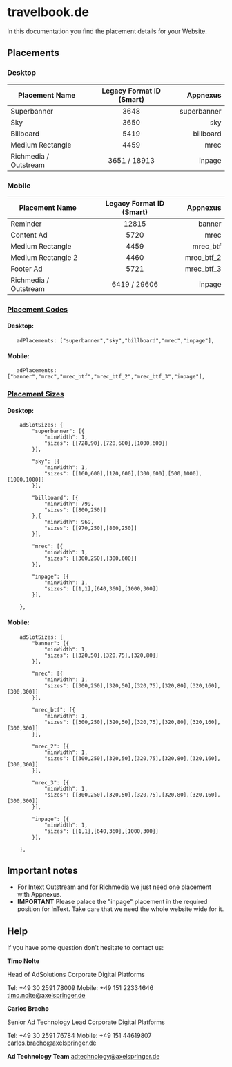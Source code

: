 # travelbook.de

In this documentation you find the placement details for your Website.

## Placements

### Desktop

| Placement Name|Legacy Format ID (Smart)|Appnexus|
| ------------- |:-------------:| -----:|
|Superbanner|3648|superbanner|
|Sky|3650|sky|
|Billboard|5419|billboard|
|Medium Rectangle|4459|mrec|
|Richmedia / Outstream|3651 / 18913|inpage|

### Mobile


| Placement Name|Legacy Format ID (Smart)|Appnexus|
| ------------- |:-------------:| -----:|
|Reminder|12815|banner|
|Content Ad|5720|mrec|
|Medium Rectangle|4459|mrec_btf|
|Medium Rectangle 2|4460|mrec_btf_2|
|Footer Ad|5721|mrec_btf_3|
|Richmedia / Outstream|6419 / 29606|inpage|

### [Placement Codes](https://github.com/CDPAdSolution/adSolution-Reference/blob/master/publisher-display-reference.md#3-define-the-ad-placements-for-the-website)

#### Desktop:

`	adPlacements: ["superbanner","sky","billboard","mrec","inpage"],`

#### Mobile:

`	adPlacements: ["banner","mrec","mrec_btf","mrec_btf_2","mrec_btf_3","inpage"],`

### [Placement Sizes](https://github.com/CDPAdSolution/adSolution-Reference/blob/master/publisher-display-reference.md#4-define-the-sizes-for-every-ad-placement)

#### Desktop:

```
	adSlotSizes: {
		"superbanner": [{
			"minWidth": 1,
			"sizes": [[728,90],[728,600],[1000,600]]
		}],
     
		"sky": [{
			"minWidth": 1,
			"sizes": [[160,600],[120,600],[300,600],[500,1000],[1000,1000]]
		}],
     
		"billboard": [{
			"minWidth": 799,
			"sizes": [[800,250]]
		},{
			"minWidth": 969,
			"sizes": [[970,250],[800,250]]
		}],
     
		"mrec": [{
			"minWidth": 1,
			"sizes": [[300,250],[300,600]]
		}],
     
		"inpage": [{
			"minWidth": 1,
			"sizes": [[1,1],[640,360],[1000,300]]
		}],
     
	},
```

#### Mobile:

```
	adSlotSizes: {
		"banner": [{
			"minWidth": 1,
			"sizes": [[320,50],[320,75],[320,80]]
		}],
     
		"mrec": [{
			"minWidth": 1,
			"sizes": [[300,250],[320,50],[320,75],[320,80],[320,160],[300,300]]
		}],

		"mrec_btf": [{
			"minWidth": 1,
			"sizes": [[300,250],[320,50],[320,75],[320,80],[320,160],[300,300]]
		}],

		"mrec_2": [{
			"minWidth": 1,
			"sizes": [[300,250],[320,50],[320,75],[320,80],[320,160],[300,300]]
		}],
		
		"mrec_3": [{
			"minWidth": 1,
			"sizes": [[300,250],[320,50],[320,75],[320,80],[320,160],[300,300]]
		}],		
     
		"inpage": [{
			"minWidth": 1,
			"sizes": [[1,1],[640,360],[1000,300]]
		}],
     
	},
```

## Important notes

- For Intext Outstream and for Richmedia we just need one placement with Appnexus.
- __IMPORTANT__ Please palace the "inpage" placement in the required position for InText. Take care that we need the whole website wide for it.

## Help

If you have some question don't hesitate to contact us:


__Timo Nolte__
 
  Head of AdSolutions
  Corporate Digital Platforms

  Tel: +49 30 2591 78009
  Mobile: +49 151 22334646 
  timo.nolte@axelspringer.de


__Carlos Bracho__
 
  Senior Ad Technology Lead 
  Corporate Digital Platforms
  
  Tel: +49 30 2591 76784
  Mobile: +49 151 44619807 
  carlos.bracho@axelspringer.de

__Ad Technology Team__
  adtechnology@axelspringer.de
  
